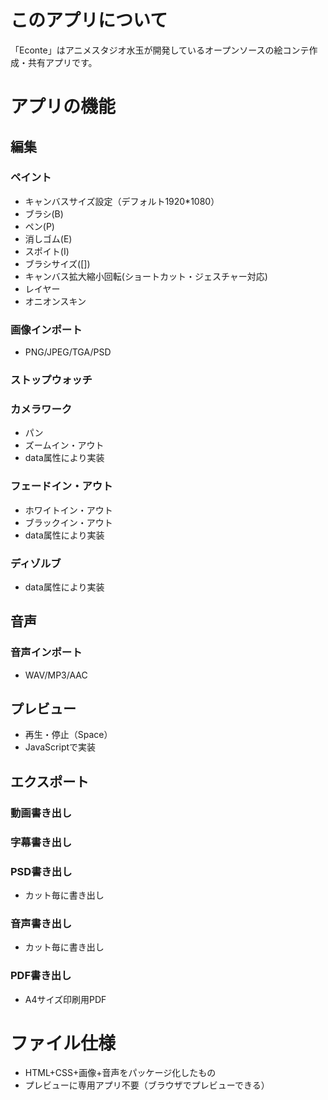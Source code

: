 # このアプリについて
「Econte」はアニメスタジオ水玉が開発しているオープンソースの絵コンテ作成・共有アプリです。

# アプリの機能
## 編集
### ペイント
- キャンバスサイズ設定（デフォルト1920*1080）
- ブラシ(B)
- ペン(P)
- 消しゴム(E)
- スポイト(I)
- ブラシサイズ([])
- キャンバス拡大縮小回転(ショートカット・ジェスチャー対応)
- レイヤー
- オニオンスキン
### 画像インポート
- PNG/JPEG/TGA/PSD
### ストップウォッチ
### カメラワーク
- パン
- ズームイン・アウト
- data属性により実装
### フェードイン・アウト
- ホワイトイン・アウト
- ブラックイン・アウト
- data属性により実装
### ディゾルブ
- data属性により実装
## 音声
### 音声インポート
- WAV/MP3/AAC
## プレビュー
- 再生・停止（Space）
- JavaScriptで実装
## エクスポート
### 動画書き出し
### 字幕書き出し
### PSD書き出し
- カット毎に書き出し
### 音声書き出し
- カット毎に書き出し
### PDF書き出し
- A4サイズ印刷用PDF

# ファイル仕様
- HTML+CSS+画像+音声をパッケージ化したもの
- プレビューに専用アプリ不要（ブラウザでプレビューできる）
